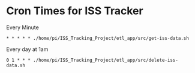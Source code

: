 # Cron Times for ISS Tracker

Every Minute
```
* * * * * ./home/pi/ISS_Tracking_Project/etl_app/src/get-iss-data.sh
```

Every day at 1am
```
0 1 * * * ./home/pi/ISS_Tracking_Project/etl_app/src/delete-iss-data.sh
```
